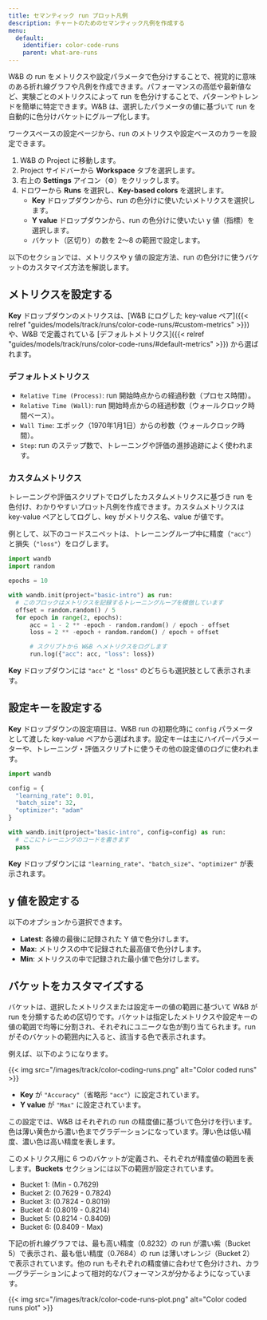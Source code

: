 ```yaml
---
title: セマンティック run プロット凡例
description: チャートのためのセマンティック凡例を作成する
menu:
  default:
    identifier: color-code-runs
    parent: what-are-runs
---
```


W&B の run をメトリクスや設定パラメータで色分けすることで、視覚的に意味のある折れ線グラフや凡例を作成できます。パフォーマンスの高低や最新値など、実験ごとのメトリクスによって run を色分けすることで、パターンやトレンドを簡単に特定できます。W&B は、選択したパラメータの値に基づいて run を自動的に色分けバケットにグループ化します。

ワークスペースの設定ページから、run のメトリクスや設定ベースのカラーを設定できます。

1. W&B の Project に移動します。
2. Project サイドバーから **Workspace** タブを選択します。
3. 右上の **Settings** アイコン（⚙️）をクリックします。
4. ドロワーから **Runs** を選択し、**Key-based colors** を選択します。
    - **Key** ドロップダウンから、run の色分けに使いたいメトリクスを選択します。
    - **Y value** ドロップダウンから、run の色分けに使いたい y 値（指標）を選択します。
    - バケット（区切り）の数を 2〜8 の範囲で設定します。

以下のセクションでは、メトリクスや y 値の設定方法、run の色分けに使うバケットのカスタマイズ方法を解説します。

## メトリクスを設定する

**Key** ドロップダウンのメトリクスは、[W&B にログした key-value ペア]({{< relref "guides/models/track/runs/color-code-runs/#custom-metrics" >}}) や、W&B で定義されている [デフォルトメトリクス]({{< relref "guides/models/track/runs/color-code-runs/#default-metrics" >}}) から選ばれます。

### デフォルトメトリクス

* `Relative Time (Process)`: run 開始時点からの経過秒数（プロセス時間）。
* `Relative Time (Wall)`: run 開始時点からの経過秒数（ウォールクロック時間ベース）。
* `Wall Time`: エポック（1970年1月1日）からの秒数（ウォールクロック時間）。
* `Step`: run のステップ数で、トレーニングや評価の進捗追跡によく使われます。

### カスタムメトリクス

トレーニングや評価スクリプトでログしたカスタムメトリクスに基づき run を色付け、わかりやすいプロット凡例を作成できます。カスタムメトリクスは key-value ペアとしてログし、key がメトリクス名、value が値です。

例として、以下のコードスニペットは、トレーニングループ中に精度（`"acc"`）と損失（`"loss"`）をログします。

```python
import wandb
import random

epochs = 10

with wandb.init(project="basic-intro") as run:
  # このブロックはメトリクスを記録するトレーニングループを模倣しています
  offset = random.random() / 5
  for epoch in range(2, epochs):
      acc = 1 - 2 ** -epoch - random.random() / epoch - offset
      loss = 2 ** -epoch + random.random() / epoch + offset

      # スクリプトから W&B へメトリクスをログします
      run.log({"acc": acc, "loss": loss})
```

**Key** ドロップダウンには `"acc"` と `"loss"` のどちらも選択肢として表示されます。

## 設定キーを設定する

**Key** ドロップダウンの設定項目は、W&B run の初期化時に `config` パラメータとして渡した key-value ペアから選ばれます。設定キーは主にハイパーパラメーターや、トレーニング・評価スクリプトに使うその他の設定値のログに使われます。

```python
import wandb

config = {
  "learning_rate": 0.01,
  "batch_size": 32,
  "optimizer": "adam"
}

with wandb.init(project="basic-intro", config=config) as run:
  # ここにトレーニングのコードを書きます
  pass
```

**Key** ドロップダウンには `"learning_rate"`、`"batch_size"`、`"optimizer"` が表示されます。

## y 値を設定する

以下のオプションから選択できます。

- **Latest**: 各線の最後に記録された Y 値で色分けします。
- **Max**: メトリクスの中で記録された最高値で色分けします。
- **Min**: メトリクスの中で記録された最小値で色分けします。

## バケットをカスタマイズする

バケットは、選択したメトリクスまたは設定キーの値の範囲に基づいて W&B が run を分類するための区切りです。バケットは指定したメトリクスや設定キーの値の範囲で均等に分割され、それぞれにユニークな色が割り当てられます。run がそのバケットの範囲内に入ると、該当する色で表示されます。

例えば、以下のようになります。

{{< img src="/images/track/color-coding-runs.png" alt="Color coded runs" >}}

- **Key** が `"Accuracy"`（省略形 `"acc"`）に設定されています。
- **Y value** が `"Max"` に設定されています。

この設定では、W&B はそれぞれの run の精度値に基づいて色分けを行います。色は薄い黄色から濃い色までグラデーションになっています。薄い色は低い精度、濃い色は高い精度を表します。

このメトリクス用に 6 つのバケットが定義され、それぞれが精度値の範囲を表します。**Buckets** セクションには以下の範囲が設定されています。

- Bucket 1: (Min - 0.7629)
- Bucket 2: (0.7629 - 0.7824)
- Bucket 3: (0.7824 - 0.8019)
- Bucket 4: (0.8019 - 0.8214)
- Bucket 5: (0.8214 - 0.8409)
- Bucket 6: (0.8409 - Max)

下記の折れ線グラフでは、最も高い精度（0.8232）の run が濃い紫（Bucket 5）で表示され、最も低い精度（0.7684）の run は薄いオレンジ（Bucket 2）で表示されています。他の run もそれぞれの精度値に合わせて色分けされ、カラ―グラデーションによって相対的なパフォーマンスが分かるようになっています。

{{< img src="/images/track/color-code-runs-plot.png" alt="Color coded runs plot" >}}